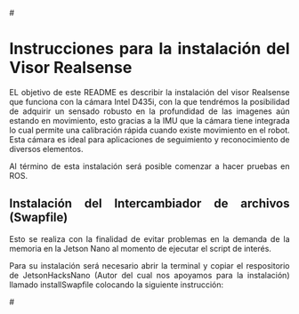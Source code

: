 #<div style="text-align: justify">
# Instrucciones para la instalación del Visor Realsense 

EL objetivo de este README es describir la instalación del visor Realsense que funciona con la cámara Intel D435i, con la que tendrémos la posibilidad de adquirir un sensado robusto en la profundidad de las imagenes aún estando en movimiento, esto gracias a la IMU que la cámara tiene integrada lo cual permite una calibración rápida cuando existe movimiento en el robot. Esta cámara es ideal para aplicaciones de seguimiento y reconocimiento de diversos elementos. 

Al término de esta instalación será posible comenzar a hacer pruebas en ROS.

## Instalación del Intercambiador de archivos (Swapfile)

Esto se realiza con la finalidad de evitar problemas en la demanda de la memoria en la Jetson Nano al momento de ejecutar el script de interés. 

Para su instalación será necesario abrir la terminal y copiar el respositorio de JetsonHacksNano (Autor del cual nos apoyamos para la instalación) llamado installSwapfile colocando la siguiente instrucción:

#<div/>

